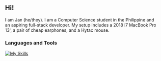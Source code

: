## Hi!

I am Jan (he/they). I am a Computer Science student in the Philippine and an aspiring full-stack developer.
My setup includes a 2018 i7 MacBook Pro 13', a pair of cheap earphones, and a Hytac mouse.

### Languages and Tools
[![My Skills](https://skillicons.dev/icons?i=cpp,java,html,css,js,php,nodejs,tailwind,vscode,obsidian)](https://skillicons.dev)
